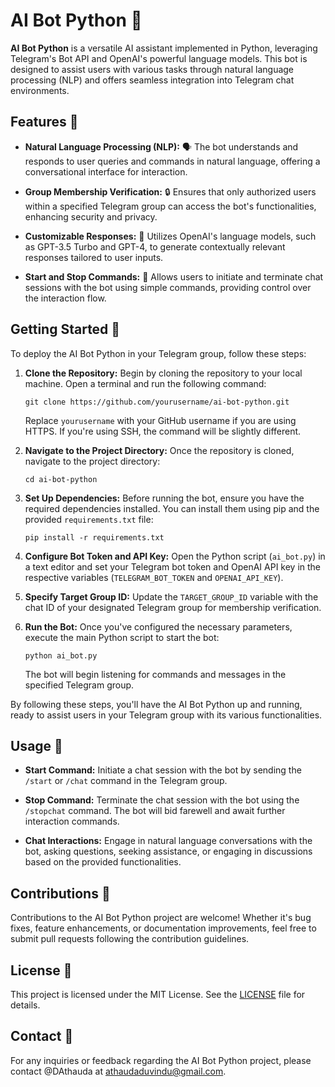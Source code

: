 # AI Bot Python 🤖

**AI Bot Python** is a versatile AI assistant implemented in Python, leveraging Telegram's Bot API and OpenAI's powerful language models. This bot is designed to assist users with various tasks through natural language processing (NLP) and offers seamless integration into Telegram chat environments.

## Features 🚀

- **Natural Language Processing (NLP):** 🗣️ The bot understands and responds to user queries and commands in natural language, offering a conversational interface for interaction.
  
- **Group Membership Verification:** 🔒 Ensures that only authorized users within a specified Telegram group can access the bot's functionalities, enhancing security and privacy.
  
- **Customizable Responses:** 🎨 Utilizes OpenAI's language models, such as GPT-3.5 Turbo and GPT-4, to generate contextually relevant responses tailored to user inputs.
  
- **Start and Stop Commands:** 🛑 Allows users to initiate and terminate chat sessions with the bot using simple commands, providing control over the interaction flow.

## Getting Started 🏁

To deploy the AI Bot Python in your Telegram group, follow these steps:

1. **Clone the Repository:** Begin by cloning the repository to your local machine. Open a terminal and run the following command:
    ```
    git clone https://github.com/yourusername/ai-bot-python.git
    ```
    Replace `yourusername` with your GitHub username if you are using HTTPS. If you're using SSH, the command will be slightly different.

2. **Navigate to the Project Directory:** Once the repository is cloned, navigate to the project directory:
    ```
    cd ai-bot-python
    ```

3. **Set Up Dependencies:** Before running the bot, ensure you have the required dependencies installed. You can install them using pip and the provided `requirements.txt` file:
    ```
    pip install -r requirements.txt
    ```

4. **Configure Bot Token and API Key:** Open the Python script (`ai_bot.py`) in a text editor and set your Telegram bot token and OpenAI API key in the respective variables (`TELEGRAM_BOT_TOKEN` and `OPENAI_API_KEY`).

5. **Specify Target Group ID:** Update the `TARGET_GROUP_ID` variable with the chat ID of your designated Telegram group for membership verification.

6. **Run the Bot:** Once you've configured the necessary parameters, execute the main Python script to start the bot:
    ```
    python ai_bot.py
    ```
   The bot will begin listening for commands and messages in the specified Telegram group.

By following these steps, you'll have the AI Bot Python up and running, ready to assist users in your Telegram group with its various functionalities.

## Usage 🤔

- **Start Command:** Initiate a chat session with the bot by sending the `/start` or `/chat` command in the Telegram group.

- **Stop Command:** Terminate the chat session with the bot using the `/stopchat` command. The bot will bid farewell and await further interaction commands.

- **Chat Interactions:** Engage in natural language conversations with the bot, asking questions, seeking assistance, or engaging in discussions based on the provided functionalities.

## Contributions 🤝

Contributions to the AI Bot Python project are welcome! Whether it's bug fixes, feature enhancements, or documentation improvements, feel free to submit pull requests following the contribution guidelines.

## License 📝

This project is licensed under the MIT License. See the [LICENSE](LICENSE) file for details.

## Contact 📧

For any inquiries or feedback regarding the AI Bot Python project, please contact @DAthauda at athaudaduvindu@gmail.com.

